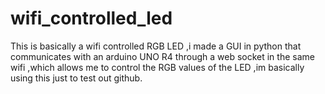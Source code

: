 # wifi_controlled_led
This is basically a wifi controlled RGB LED ,i made a GUI in python that communicates with an arduino UNO R4 through a web socket in the same wifi ,which allows me to control the RGB values of the LED
,im basically using this just to test out github.
